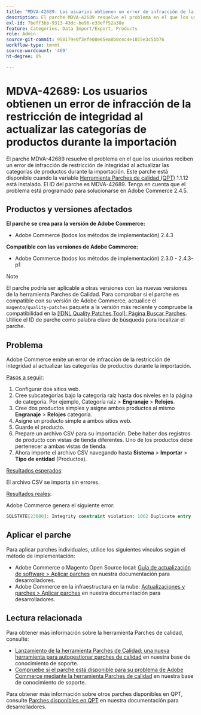 ```yaml
---
title: "MDVA-42689: Los usuarios obtienen un error de infracción de la restricción de integridad al actualizar las categorías de productos durante la importación"
description: El parche MDVA-42689 resuelve el problema en el que los usuarios reciben un error de infracción de restricción de integridad al actualizar las categorías de productos durante la importación. Este parche está disponible cuando está instalada la [Quality Patches Tool (QPT)](/help/announcements/adobe-commerce-announcements/magento-quality-patches-released-new-tool-to-self-serve-quality-patches.md) 1.1.12. El ID del parche es MDVA-42689. Tenga en cuenta que el problema está programado para solucionarse en Adobe Commerce 2.4.5.
exl-id: 7beff3bb-9313-43dc-be96-e33eff52a38e
feature: Categories, Data Import/Export, Products
role: Admin
source-git-commit: 958179e0f3efe08e65ea8b0c4c4e1015e3c5bb76
workflow-type: tm+mt
source-wordcount: '469'
ht-degree: 0%

---
```


# MDVA-42689: Los usuarios obtienen un error de infracción de la restricción de integridad al actualizar las categorías de productos durante la importación

El parche MDVA-42689 resuelve el problema en el que los usuarios reciben un error de infracción de restricción de integridad al actualizar las categorías de productos durante la importación. Este parche está disponible cuando la variable [Herramienta Parches de calidad (QPT)](/help/announcements/adobe-commerce-announcements/magento-quality-patches-released-new-tool-to-self-serve-quality-patches.md) 1.1.12 está instalado. El ID del parche es MDVA-42689. Tenga en cuenta que el problema está programado para solucionarse en Adobe Commerce 2.4.5.

## Productos y versiones afectados

**El parche se crea para la versión de Adobe Commerce:**

* Adobe Commerce (todos los métodos de implementación) 2.4.3

**Compatible con las versiones de Adobe Commerce:**

* Adobe Commerce (todos los métodos de implementación) 2.3.0 - 2.4.3-p1

>[!NOTE]
>
>El parche podría ser aplicable a otras versiones con las nuevas versiones de la herramienta Parches de Calidad. Para comprobar si el parche es compatible con su versión de Adobe Commerce, actualice el `magento/quality-patches` paquete a la versión más reciente y compruebe la compatibilidad en la [[!DNL Quality Patches Tool]: Página Buscar Parches](https://devdocs.magento.com/quality-patches/tool.html#patch-grid). Utilice el ID de parche como palabra clave de búsqueda para localizar el parche.

## Problema

Adobe Commerce emite un error de infracción de la restricción de integridad al actualizar las categorías de productos durante la importación.

<u>Pasos a seguir</u>:

1. Configurar dos sitios web.
1. Cree subcategorías bajo la categoría raíz hasta dos niveles en la página de categoría. Por ejemplo, Categoría raíz > **Engranaje** > **Relojes**.
1. Cree dos productos simples y asigne ambos productos al mismo **Engranaje** > **Relojes** categoría.
1. Asigne un producto simple a ambos sitios web.
1. Guarde el producto.
1. Prepare un archivo CSV para su importación. Debe haber dos registros de producto con vistas de tienda diferentes. Uno de los productos debe pertenecer a ambas vistas de tienda.
1. Ahora importe el archivo CSV navegando hasta **Sistema** > **Importar** > **Tipo de entidad** (Productos).

<u>Resultados esperados</u>:

El archivo CSV se importa sin errores.

<u>Resultados reales</u>:

Adobe Commerce genera el siguiente error:

```SQL
SQLSTATE[23000]: Integrity constraint violation: 1062 Duplicate entry '1302' for key 'PRIMARY', query was: INSERT INTO `catalog_url_rewrite_product_category` (`url_rewrite_id`,`category_id`,`product_id`) VALUES (?, ?, ?), (?, ?, ?), (?, ?, ?)
```

## Aplicar el parche

Para aplicar parches individuales, utilice los siguientes vínculos según el método de implementación:

* Adobe Commerce o Magento Open Source local: [Guía de actualización de software > Aplicar parches](https://devdocs.magento.com/guides/v2.4/comp-mgr/patching/mqp.html) en nuestra documentación para desarrolladores.
* Adobe Commerce en la infraestructura en la nube: [Actualizaciones y parches > Aplicar parches](https://devdocs.magento.com/cloud/project/project-patch.html) en nuestra documentación para desarrolladores.

## Lectura relacionada

Para obtener más información sobre la herramienta Parches de calidad, consulte:

* [Lanzamiento de la herramienta Parches de Calidad: una nueva herramienta para autogestionar parches de calidad](/help/announcements/adobe-commerce-announcements/magento-quality-patches-released-new-tool-to-self-serve-quality-patches.md) en nuestra base de conocimiento de soporte.
* [Compruebe si el parche está disponible para su problema de Adobe Commerce mediante la herramienta Parches de calidad](/help/support-tools/patches-available-in-qpt-tool/check-patch-for-magento-issue-with-magento-quality-patches.md) en nuestra base de conocimiento de soporte.

Para obtener más información sobre otros parches disponibles en QPT, consulte [Parches disponibles en QPT](https://devdocs.magento.com/quality-patches/tool.html#patch-grid) en nuestra documentación para desarrolladores.
